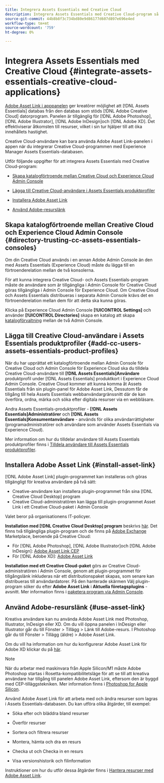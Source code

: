 ```yaml
---
title: Integrera Assets Essentials med Creative Cloud
description: Integrera Assets Essentials med Creative Cloud-program så att du kan använda Adobe Asset-länken i appanelen för att ansluta till [!DNL Assets Essentials] databas från den databas som stöds [!DNL Adobe Creative Cloud] datorprogram.
source-git-commit: 44b8b8f3c734bd80e9d86177d607d897e696e4ed
workflow-type: tm+mt
source-wordcount: '759'
ht-degree: 0%

---
```


# Integrera Assets Essentials med Creative Cloud {#integrate-assets-essentials-creative-cloud-applications}

[Adobe Asset Link i apppanelen](https://www.adobe.com/creativecloud/business/enterprise/adobe-asset-link.html) ger kreatörer möjlighet att [!DNL Assets Essentials] databas från den databas som stöds [!DNL Adobe Creative Cloud] datorprogram. Panelen är tillgänglig för [!DNL Adobe Photoshop], [!DNL Adobe Illustrator], [!DNL Adobe InDesign]och [!DNL Adobe XD]. Det effektiviserar åtkomsten till resurser, vilket i sin tur hjälper till att öka innehållets hastighet.

Creative Cloud-användare kan bara använda Adobe Asset Link-panelen i appen när du integrerar Creative Cloud-programmen med Experience Manager Assets Essentials-databasen.

Utför följande uppgifter för att integrera Assets Essentials med Creative Cloud-program:

* [Skapa katalogförtroende mellan Creative Cloud och Experience Cloud Admin Console](#directory-trusting-cc-assets-essentials-consoles)

* [Lägga till Creative Cloud-användare i Assets Essentials produktprofiler](#add-cc-users-assets-essentials-product-profiles)

* [Installera Adobe Asset Link](#install-asset-link)

* [Använd Adobe-resurslänk](#use-asset-link)

## Skapa katalogförtroende mellan Creative Cloud och Experience Cloud Admin Console {#directory-trusting-cc-assets-essentials-consoles}

Om din Creative Cloud används i en annan Adobe Admin Console än den med Assets Essentials (Experience Cloud) måste du lägga till en förtroenderelation mellan de två konsolerna.

För att kunna integrera Creative Cloud- och Assets Essentials-program måste de användare som är tillgängliga i Admin Console för Creative Cloud göras tillgängliga i Admin Console för Experience Cloud. Om Creative Cloud och Assets Essentials distribueras i separata Admin Console krävs det en förtroenderelation mellan dem för att detta ska kunna göras.

Klicka på Experience Cloud Admin Console **[!UICONTROL Settings]** och använder **[!UICONTROL Directories]** skapa en katalog att skapa [katalogförvaltning](https://helpx.adobe.com/enterprise/using/set-up-identity.html#directory-trusting) mellan de två Admin Console.

## Lägga till Creative Cloud-användare i Assets Essentials produktprofiler {#add-cc-users-assets-essentials-product-profiles}

När du har upprättat ett katalogförtroende mellan Admin Console för Creative Cloud och Admin Console för Experience Cloud ska du tilldela Creative Cloud-användare till **[!DNL Assets Essentials]Användare** produktprofil under [!DNL Assets Essentials] produktkort i Experience Cloud Admin Console. Creative Cloud kommer att kunna komma åt Assets Essentials från sin plugin-panel för Adobe Asset Link, Dessutom får de tillgång till hela Assets Essentials webbanvändargränssnitt där de kan överföra, ordna, märka och söka efter digitala resurser via en webbläsare.

Andra Assets Essentials-produktprofiler - **[!DNL Assets Essentials]Administratörer** och **[!DNL Assets Essentials]Konsumentanvändare** - används för olika användarrättigheter (programadministratörer och användare som använder Assets Essentials via Experience Cloud).

Mer information om hur du tilldelar användare till Assets Essentials produktprofiler finns i [Tilldela användare till Assets Essentials produktprofiler](deploy-administer.md#add-users-to-product-profiles).

## Installera Adobe Asset Link {#install-asset-link}

[!DNL Adobe Asset Link] plugin-programmet kan installeras och göras tillgängligt för kreativa användare på två sätt:

* Creative-användare kan installera plugin-programmet från sina [!DNL Creative Cloud Desktop] program
* Creative Cloud-administratören kan lägga till plugin-programmet Asset Link i ett Creative Cloud-paket i Admin Console

Valet beror på organisationens IT-policyer.

**Installation med [!DNL Creative Cloud Desktop] program** beskrivs [här](https://helpx.adobe.com/creative-cloud/kb/installingextensionsandaddons.html). Det finns två tillgängliga plugin-program och de finns på [Adobe Exchange](https://exchange.adobe.com/) Marketplace, beroende på Creative Cloud:

* För [!DNL Adobe Photoshop], [!DNL Adobe Illustrator]och [!DNL Adobe InDesign]: [Adobe Asset Link CEP](https://exchange.adobe.com/creativecloud.details.106875.adobe-asset-link-cep.html)
* För [!DNL Adobe XD]: [Adobe Asset Link](https://exchange.adobe.com/creativecloud/plugindetails.html/app/cc/61d229b9)

**Installation med ett Creative Cloud-paket** görs av Creative Cloud-administratören i Admin Console, genom att plugin-programmet för tillgångslänk inkluderas när ett distributionspaket skapas, som senare kan distribueras till användardatorer. På den hanterade skärmen Välj plugin-program söker du efter **Adobe Asset Link** i **Aktuella företagsplugins** -avsnitt. Mer information finns i [paketera program via Admin Console](https://helpx.adobe.com/enterprise/using/package-apps-admin-console.html).

## Använd Adobe-resurslänk {#use-asset-link}

Kreativa användare kan nu använda Adobe Asset Link med Photoshop, Illustrator, InDesign eller XD. Om du vill öppna panelen i InDesign eller Illustrator går du till Fönster > Tillägg > Länk till Adobe-resurs. I Photoshop går du till Fönster > Tillägg (äldre) > Adobe Asset Link.

Om du vill ha information om hur du konfigurerar Adobe Asset Link för Adobe XD klickar du på [här](https://helpx.adobe.com/enterprise/using/adobe-asset-link-for-xd.html).

>[!NOTE]
>
>När du arbetar med maskinvara från Apple Silicon/M1 måste Adobe Photoshop startas i Rosetta-kompatibilitetsläge för att se till att kreativa användare har tillgång till panelen Adobe Asset Link, eftersom den är byggd med CEP-tilläggstekniken. Mer information finns i [Photoshop for Apple Silicon](https://helpx.adobe.com/photoshop/kb/photoshop-for-apple-silicon.html).


Använd Adobe Asset Link för att arbeta med och ändra resurser som lagras i Assets Essentials-databasen. Du kan utföra olika åtgärder, till exempel:

* Söka efter och bläddra bland resurser

* Överför resurser

* Sortera och filtrera resurser

* Montera, hämta och dra en resurs

* Checka ut och Checka in en resurs

* Visa versionshistorik och filinformation

Instruktioner om hur du utför dessa åtgärder finns i [Hantera resurser med Adobe Asset Link](https://helpx.adobe.com/in/enterprise/using/manage-assets-using-adobe-asset-link.html).
